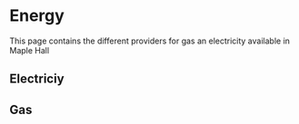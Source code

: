 Energy
===
This page contains the different providers for gas an electricity available in Maple Hall

Electriciy
---



Gas
---
